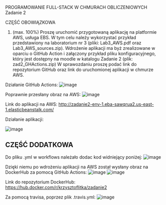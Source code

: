 PROGRAMOWANIE FULL-STACK W CHMURACH OBLICZENIOWYCH
Zadanie 2

CZĘŚĆ OBOWIĄZKOWA
1. (max. 100%)
Proszę uruchomić przygotowaną aplikację na platformie AWS, usługa EBS. W tym celu należy
wykorzystać przykład przedstawiony na laboratorium nr 3 (pliki: Lab3_AWS.pdf oraz
Lab3_AWS_sources.zip).
Wdrożenie aplikacji ma byż zrealizowane w oparciu o GitHub Action i załączony przykład pliku
konfiguracyjnego, który jest dostępny na moodle w katalogu Zadanie 2 (plik: zad2_GHActions.zip)
W sprawozdaniu proszę podać link do repozytorium GitHub oraz link do uruchomionej aplikacji w
chmurze AWS.

Działanie GitHub Actions:
![image](https://user-images.githubusercontent.com/78439685/174057212-c6e4ae98-125d-4d68-a28c-ba2f65c14183.png)

Poprawnie przesłany obraz na AWS:
![image](https://user-images.githubusercontent.com/78439685/174057287-6a1f425a-b656-4d47-a513-e95307457272.png)

Link do aplikacji na AWS: http://zadanie2-env-1.eba-sawqrua2.us-east-1.elasticbeanstalk.com/


Działanie aplikacji:

![image](https://user-images.githubusercontent.com/78439685/174057339-1a3c880d-472c-4d54-b933-c6eebf325cef.png)


CZĘŚĆ DODATKOWA
-------------------------------------------------------------------------------------------
Do pliku .yml w workflows należało dodac kod widniejący poniżej:
![image](https://user-images.githubusercontent.com/78439685/174076692-cbc2b0ad-a7a0-4b27-b71d-c0eca6c6f6dd.png)

Dzięki niemu po wdrożeniu aplikacji na AWS został wysłany obraz na DockerHub za pomocą GitHub Actions:
![image](https://user-images.githubusercontent.com/78439685/174060161-5e9ade8d-ebb8-44c1-858a-885ae9ac30bf.png)
![image](https://user-images.githubusercontent.com/78439685/174060236-2213a123-a408-428d-8ecc-317a86fbdc18.png)

Link do repozytorium DockerHub: https://hub.docker.com/r/krzysztoflitka/zadanie2

Za pomocą travisa, poprzez plik .travis.yml:
![image](https://user-images.githubusercontent.com/78439685/174174993-2b9d6670-2581-47fd-bdb1-e01cecb021f1.png)


